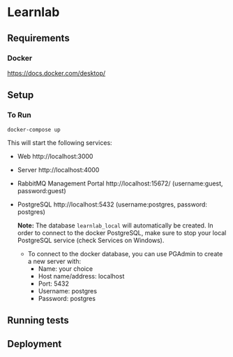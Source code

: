 # Learnlab

## Requirements
### Docker
https://docs.docker.com/desktop/

## Setup
### To Run
```
docker-compose up
```

This will start the following services:
* Web http://localhost:3000
* Server http://localhost:4000
* RabbitMQ Management Portal http://localhost:15672/ (username:guest, password:guest)
* PostgreSQL http://localhost:5432 (username:postgres, password: postgres)

    **Note:** The database `learnlab_local` will automatically be created. In order to connect to the docker PostgreSQL, make sure to stop your local PostgreSQL service (check Services on Windows).
    * To connect to the docker database, you can use PGAdmin to create a new server with:
        * Name: your choice
        * Host name/address: localhost
        * Port: 5432
        * Username: postgres
        * Password: postgres
## Running tests

## Deployment
